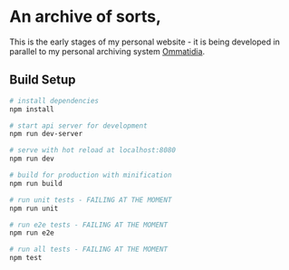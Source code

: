 # An archive of sorts,

This is the early stages of my personal website - it is being developed in parallel to my personal archiving system [Ommatidia](https://github.com/e-e-e/ommatidia).

## Build Setup

```bash
# install dependencies
npm install

# start api server for development
npm run dev-server

# serve with hot reload at localhost:8080
npm run dev

# build for production with minification
npm run build

# run unit tests - FAILING AT THE MOMENT
npm run unit

# run e2e tests - FAILING AT THE MOMENT
npm run e2e

# run all tests - FAILING AT THE MOMENT
npm test
```